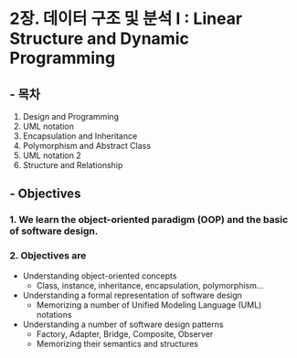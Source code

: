 # 2장. 데이터 구조 및 분석 I : Linear Structure and Dynamic Programming

## - 목차
1. Design and Programming 
2. UML notation 
3. Encapsulation and Inheritance 
4. Polymorphism and Abstract Class 
5. UML notation 2 
6. Structure and Relationship

## - Objectives
### 1. We learn the object-oriented paradigm (OOP) and the basic of software design.
### 2. Objectives are
* Understanding object-oriented concepts
  * Class, instance, inheritance, encapsulation, polymorphism...
* Understanding a formal representation of software design
  * Memorizing a number of Unified Modeling Language (UML) notations
* Understanding a number of software design patterns
  * Factory, Adapter, Bridge, Composite, Observer
  * Memorizing their semantics and structures
